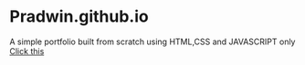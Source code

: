 # Pradwin.github.io
A simple portfolio built from scratch using HTML,CSS and JAVASCRIPT only
 [Click this](https://pradwinsherigar.me/)
